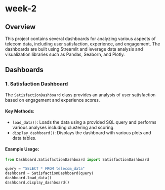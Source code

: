 # week-2

## Overview

This project contains several dashboards for analyzing various aspects of telecom data, including user satisfaction, experience, and engagement. The dashboards are built using Streamlit and leverage data analysis and visualization libraries such as Pandas, Seaborn, and Plotly.

## Dashboards

### 1. Satisfaction Dashboard

The `SatisfactionDashboard` class provides an analysis of user satisfaction based on engagement and experience scores.

#### Key Methods:
- `load_data()`: Loads the data using a provided SQL query and performs various analyses including clustering and scoring.
- `display_dashboard()`: Displays the dashboard with various plots and data tables.

#### Example Usage:
```python
from Dashboard.SatisfactionDashboard import SatisfactionDashboard

query = "SELECT * FROM telecom_data"
dashboard = SatisfactionDashboard(query)
dashboard.load_data()
dashboard.display_dashboard()